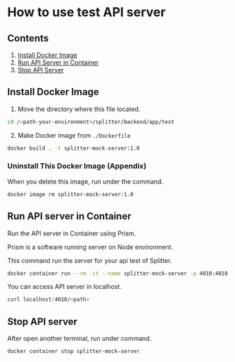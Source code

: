 # How to use test API server

## Contents

1. [Install Docker Image](#install-docker-image)
1. [Run API Server in Container](#run-api-server-in-container)
1. [Stop API Server](#stop-api-server)

## Install Docker Image

1. Move the directory where this file located.
```bash
cd /<path-your-environment>/splitter/backend/app/test
```

2. Make Docker image from `./Dockerfile`
```bash
docker build . -t splitter-mock-server:1.0
```

### Uninstall This Docker Image (Appendix)

When you delete this image, run under the command.

```bash
docker image rm splitter-mock-server:1.0
```

## Run API server in Container

Run the API server in Container using Prism.

Prism is a software running server on Node environment.

This command run the server for your api test of Splitter.

```bash
docker container run --rm -it --name splitter-mock-server -p 4010:4010 splitter-mock-server:1.0 prism mock -h 0.0.0.0 splitter-api.yaml
```

You can access API server in localhost.

```bash
curl localhost:4010/<path>
```

## Stop API server

After open another terminal, run under command.

```bash
docker container stop splitter-mock-server
```